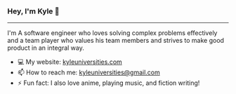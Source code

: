 ### Hey, I'm Kyle 👋

---

I'm A software engineer who loves solving complex problems effectively and a team player who values his
team members and strives to make good product in an integral way.

- 💻 My website: [kyleuniversities.com](https://kyleuniversities.com/)
- 📫 How to reach me: kyleuniversities@gmail.com
- ⚡ Fun fact: I also love anime, playing music, and fiction writing!

<!--
**kyleuniversities/kyleuniversities** is a ✨ _special_ ✨ repository because its `README.md` (this file) appears on your GitHub profile.

Here are some ideas to get you started:

- 🔭 I’m currently working on ...
- 🌱 I’m currently learning ...
- 👯 I’m looking to collaborate on ...
- 🤔 I’m looking for help with ...
- 💬 Ask me about ...
- 📫 How to reach me: ...
- 😄 Pronouns: ...
- ⚡ Fun fact: ...
-->
